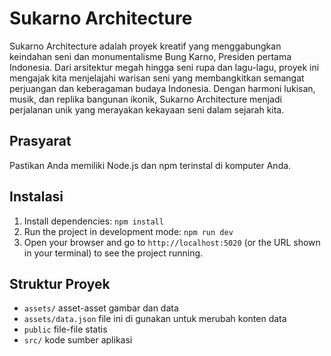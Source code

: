 # Sukarno Architecture
Sukarno Architecture adalah proyek kreatif yang menggabungkan keindahan seni dan monumentalisme Bung Karno, Presiden pertama Indonesia. Dari arsitektur megah hingga seni rupa dan lagu-lagu, proyek ini mengajak kita menjelajahi warisan seni yang membangkitkan semangat perjuangan dan keberagaman budaya Indonesia. Dengan harmoni lukisan, musik, dan replika bangunan ikonik, Sukarno Architecture menjadi perjalanan unik yang merayakan kekayaan seni dalam sejarah kita.

## Prasyarat
Pastikan Anda memiliki Node.js dan npm terinstal di komputer Anda.

## Instalasi
1. Install dependencies: `npm install`
2. Run the project in development mode: `npm run dev`
3. Open your browser and go to `http://localhost:5020` (or the URL shown in your terminal) to see the project running.

## Struktur Proyek
- `assets/` asset-asset gambar dan data
- `assets/data.json` file ini di gunakan untuk merubah konten data
- `public` file-file statis
- `src/` kode sumber aplikasi